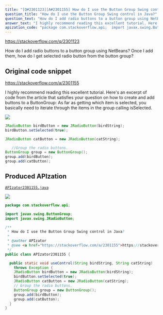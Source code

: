 ```yaml
---
title: "[Q#2301123][A#2301155] How do I use the Button Group Swing control in Java?"
question_title: "How do I use the Button Group Swing control in Java?"
question_text: "How do I add radio buttons to a button group using NetBeans? Once I add them, how do I get selected radio button from the button group?"
answer_text: "I highly recommend reading this excellent tutorial. Here's an excerpt of code from the article that satisfies your question on how to create and add buttons to a ButtonGroup: As far as getting which item is selected, you basically need to iterate through the items in the group calling isSelected."
apization_code: "package com.stackoverflow.api;  import javax.swing.ButtonGroup; import javax.swing.JRadioButton;  /**  * How do I use the Button Group Swing control in Java?  *  * @author APIzator  * @see <a href=\"https://stackoverflow.com/a/2301155\">https://stackoverflow.com/a/2301155</a>  */ public class APIzator2301155 {    public static void useControl(String birdString, String catString)     throws Exception {     JRadioButton birdButton = new JRadioButton(birdString);     birdButton.setSelected(true);     JRadioButton catButton = new JRadioButton(catString);     // Group the radio buttons.     ButtonGroup group = new ButtonGroup();     group.add(birdButton);     group.add(catButton);   } }"
---
```


https://stackoverflow.com/q/2301123

How do I add radio buttons to a button group using NetBeans?
Once I add them, how do I get selected radio button from the button group?



## Original code snippet

https://stackoverflow.com/a/2301155

I highly recommend reading this excellent tutorial. Here&#x27;s an excerpt of code from the article that satisfies your question on how to create and add buttons to a ButtonGroup:
As far as getting which item is selected, you basically need to iterate through the items in the group calling isSelected.

<div class="code-logo"><img src="/stackoverflow.png" /></div>

```java
JRadioButton birdButton = new JRadioButton(birdString);
birdButton.setSelected(true);

JRadioButton catButton = new JRadioButton(catString);

   //Group the radio buttons.
ButtonGroup group = new ButtonGroup();
group.add(birdButton);
group.add(catButton);
```

## Produced APIzation

[`APIzator2301155.java`](https://github.com/blind-papers/apization-temp-data/raw/main/search/APIzator2301155.java)

<div class="code-logo"><img src="/apizator.png" /></div>

```java
package com.stackoverflow.api;

import javax.swing.ButtonGroup;
import javax.swing.JRadioButton;

/**
 * How do I use the Button Group Swing control in Java?
 *
 * @author APIzator
 * @see <a href="https://stackoverflow.com/a/2301155">https://stackoverflow.com/a/2301155</a>
 */
public class APIzator2301155 {

  public static void useControl(String birdString, String catString)
    throws Exception {
    JRadioButton birdButton = new JRadioButton(birdString);
    birdButton.setSelected(true);
    JRadioButton catButton = new JRadioButton(catString);
    // Group the radio buttons.
    ButtonGroup group = new ButtonGroup();
    group.add(birdButton);
    group.add(catButton);
  }
}

```